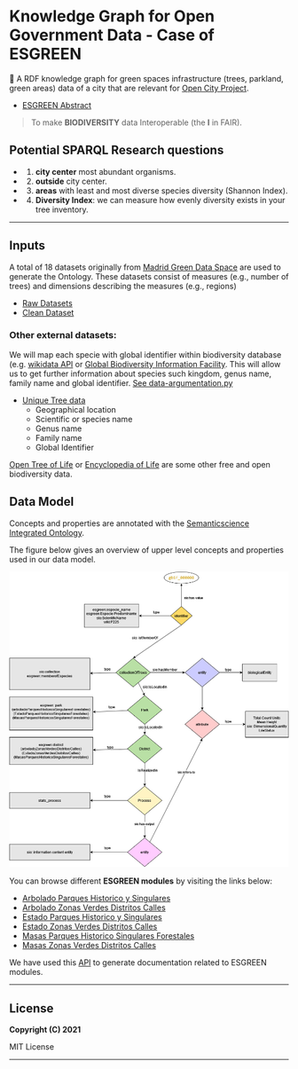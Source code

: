 # Knowledge Graph for Open Government Data - Case of ESGREEN
🌲 A RDF knowledge graph for green spaces infrastructure (trees, parkland, green areas) data of a city that are relevant for [Open City Project](https://github.com/CiudadesAbiertas). 

- [ESGREEN Abstract](documents/abstract.pdf)

> To make **BIODIVERSITY** data Interoperable (the <b>I</b> in FAIR).

## Potential SPARQL Research questions
* 1. **city center** most abundant organisms.
* 2. **outside** city center.
* 3. **areas** with least and most diverse species  diversity (Shannon Index).
* 4. **Diversity Index**:  we can measure how evenly diversity exists in your tree inventory.
---

## Inputs
A total of 18 datasets originally from [Madrid Green Data Space](https://mgds.oeg.fi.upm.es/datasets.html) are used to generate the Ontology. These datasets consist of measures (e.g., number of trees) and dimensions describing the measures (e.g., regions)

- [Raw Datasets](https://github.com/carlosug/opengov-kg/tree/main/etl/data/inputs)
- [Clean Dataset](https://github.com/carlosug/opengov-kg/tree/main/etl/data/inputs/preprocessing)

### Other external datasets:
We will map each specie with global identifier within biodiversity database (e.g. [wikidata API](https://www.wikidata.org/w/api.php?action=wbsearchentities&search=pinus&language=en) or [Global Biodiversity Information Facility](https://www.gbif.org/species/2684241). This will allow us to get further information about species such kingdom, genus name, family name and global identifier. [See data-argumentation.py](https://github.com/carlosug/opengov-kg/blob/main/etl/data-argumentation.py)


- [Unique Tree data](https://github.com/carlosug/opengov-kg/blob/main/etl/data/inputs/preprocessing/normalized.csv)
    + Geographical location
    + Scientific or species name
    + Genus name
    + Family name
    + Global Identifier

[Open Tree of Life](https://opentreeoflife.github.io/) or [Encyclopedia of Life](https://eol.org/) are some other free and open biodiversity data.

## Data Model
Concepts and properties are annotated with the [Semanticscience  Integrated Ontology](https://bioportal.bioontology.org/ontologies/SIO/).

The figure below gives an overview of upper level concepts and properties used in our data model.

<p align="center"> 
	<img src="images/diagram-complex2.png"> 
</p> 

You can browse different **ESGREEN modules** by visiting the links below:

* [Arbolado Parques Historico y Singulares](notebooks/1-ArboladoParquesHistoricosSingularesForestales.md)
* [Arbolado Zonas Verdes Distritos Calles](notebooks/2-ArboladoZonasVerdesDistritosCalles.md)
* [Estado Parques Historico y Singulares](notebooks/3-EstadoParquesHistoricoSingularesForestales.md)
* [Estado Zonas Verdes Distritos Calles](notebooks/4-EstadoZonasVerdesDistritosCalles.md)
* [Masas Parques Historico Singulares Forestales](notebooks/5-MasasParquesHistoricoSingularesForestales.md)
* [Masas Zonas Verdes Distritos Calles](notebooks/6-MasasZonasVerdesDistritosCalles.md)

We have used this [API](http://ejprd.fair-dtls.surf-hosted.nl:5000/) to generate documentation related to ESGREEN modules.


---
## License

**Copyright (C) 2021**

MIT License 

---
